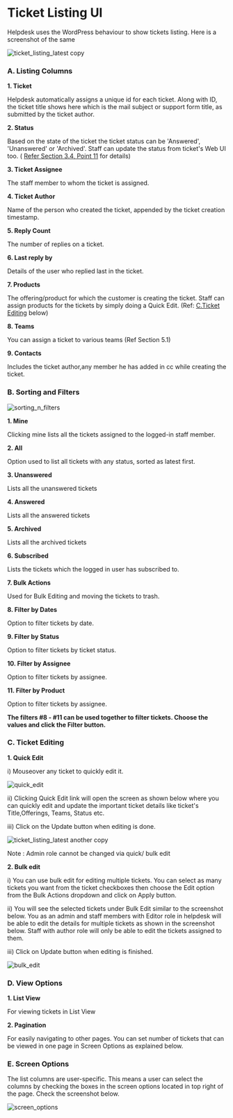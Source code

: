 # Ticket Listing UI


Helpdesk uses the WordPress behaviour to show tickets listing.
Here is a screenshot of the same


![ticket_listing_latest copy](https://cloud.githubusercontent.com/assets/8191145/7650567/806acfe4-fb15-11e4-91f6-19b3507a08a7.png)

### A. Listing Columns

**1. Ticket**

Helpdesk automatically assigns a unique id for each ticket. Along with ID, the ticket title shows here which is the mail subject or support form title, as submitted by the ticket author.

**2. Status**

Based on the state of the ticket the ticket status can be 'Answered', 'Unanswered' or 'Archived'. Staff can update the status from ticket's Web UI too. ( [Refer Section 3.4, Point 11](http://docs.rtcamp.com/rtbiz/helpdesk/admin/tickets/web_based_ticket_ui.html#b-ticket-meta) for details)

**3. Ticket Assignee**

The staff member to whom the ticket is assigned.

**4. Ticket Author**

Name of the person who created the ticket, appended by the ticket creation timestamp.

**5. Reply Count**

The number of replies on a ticket.

**6. Last reply by**

Details of the user who replied last in the ticket.

**7. Products**

The offering/product for which the customer is creating the ticket. Staff can assign products for the tickets  by simply doing a Quick Edit. (Ref: [C.Ticket Editing](http://docs.rtcamp.com/rtbiz/helpdesk/admin/tickets/ticket_listing_ui.html#c-ticket-editing) below)

**8. Teams**

You can assign a ticket to various teams (Ref Section 5.1)

**9. Contacts**

Includes the ticket author,any member he has added in cc while creating the ticket.


### B. Sorting and Filters

![sorting_n_filters](https://cloud.githubusercontent.com/assets/8191145/7651616/20581480-fb20-11e4-8aa2-e3bab5545b45.png)


**1. Mine**

Clicking mine lists all the tickets assigned to the logged-in staff member.

**2. All**

Option used to list all tickets with any status, sorted as latest first.

**3. Unanswered**

Lists all the unanswered tickets

**4. Answered**

Lists all the answered tickets

**5. Archived**

Lists all the archived tickets

**6. Subscribed**

Lists the tickets which the logged in user has subscribed to.

**7. Bulk Actions**

Used for Bulk Editing and moving the tickets to trash.

**8. Filter by Dates**

Option to filter tickets by date.

**9. Filter by Status**

Option to filter tickets by ticket status.

**10. Filter by Assignee**

Option to filter tickets by assignee.

**11. Filter by Product**

Option to filter tickets by assignee.

**The filters #8 - #11 can be used together to filter tickets. Choose the values and click the Filter button.**


### C. Ticket Editing

**1. Quick Edit**

i) Mouseover any ticket to quickly edit it.

![quick_edit](https://cloud.githubusercontent.com/assets/8191145/7651073/257aa762-fb1a-11e4-9e43-276d6a2657c2.png)


ii) Clicking Quick Edit link will open the screen as shown below where you can quickly edit and update the important ticket details like ticket's Title,Offerings, Teams, Status etc.

iii) Click on the Update button when editing is done.

![ticket_listing_latest another copy](https://cloud.githubusercontent.com/assets/8191145/7651113/86098eb8-fb1a-11e4-907a-267ebb700147.png)

 Note : Admin role cannot be changed via quick/ bulk edit


**2. Bulk edit**

i) You can use bulk edit for editing multiple tickets. You can select as many tickets you want from the ticket checkboxes then choose the Edit option from the Bulk Actions dropdown and click on Apply button.

ii) You will see the selected tickets under Bulk Edit similar to  the screenshot below.
You as an admin and staff members with Editor role in helpdesk will be able to edit the details for multiple tickets as shown in the screenshot below. Staff with author role will only be able to edit the tickets assigned to them.

iii) Click on Update button when editing is finished.

![bulk_edit](https://cloud.githubusercontent.com/assets/8191145/7651158/02f42514-fb1b-11e4-858e-77b381a89f97.png)


### D. View Options

**1. List View**

For viewing tickets in List View

**2. Pagination**

For easily navigating to other pages. You can set number of tickets that can be viewed in one page in Screen Options as explained below.

### E. Screen Options

The list columns are user-specific. This means a user can select the columns by  checking the boxes in the screen options located in top right of the page. Check the screenshot below.

![screen_options](https://cloud.githubusercontent.com/assets/8191145/7675245/acbfe080-fd53-11e4-9b64-bab183628df1.png)
